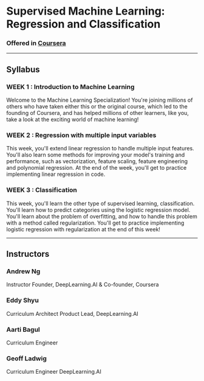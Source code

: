 # Supervised Machine Learning: Regression and Classification
### Offered in [**Coursera**](https://www.coursera.org/learn/machine-learning?specialization=machine-learning-introduction)

---
## Syllabus

### WEEK 1 : Introduction to Machine Learning
Welcome to the Machine Learning Specialization! You're joining millions of others who have taken either this or the original course, which led to the founding of Coursera, and has helped millions of other learners, like you, take a look at the exciting world of machine learning!

### WEEK 2 : Regression with multiple input variables
This week, you'll extend linear regression to handle multiple input features. You'll also learn some methods for improving your model's training and performance, such as vectorization, feature scaling, feature engineering and polynomial regression. At the end of the week, you'll get to practice implementing linear regression in code.


### WEEK 3 : Classification
This week, you'll learn the other type of supervised learning, classification. You'll learn how to predict categories using the logistic regression model. You'll learn about the problem of overfitting, and how to handle this problem with a method called regularization. You'll get to practice implementing logistic regression with regularization at the end of this week!

---

## Instructors

### Andrew Ng
Instructor
Founder, DeepLearning.AI & Co-founder, Coursera

### Eddy Shyu
Curriculum Architect
Product Lead, DeepLearning.AI

### Aarti Bagul
Curriculum Engineer

### Geoff Ladwig
Curriculum Engineer
DeepLearning.AI
